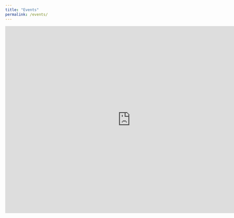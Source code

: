 ```yaml
---
title: "Events"
permalink: /events/
---
```


<iframe src="https://calendar.google.com/calendar/embed?src=vrkp4al2jrseetv1i3mf9rv0r0%40group.calendar.google.com&ctz=America/New_York" style="border: 0" width="800" height="600" frameborder="0" scrolling="no"></iframe>
